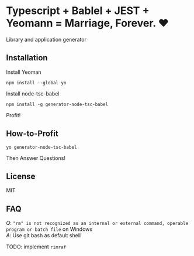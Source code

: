 # Typescript + Bablel + JEST + Yeomann = Marriage, Forever. ❤
Library and application generator

## Installation

Install Yeoman 

```
npm install --global yo
```

Install node-tsc-babel

```
npm install -g generator-node-tsc-babel
```

Profit!

## How-to-Profit

```
yo generator-node-tsc-babel
```

Then Answer Questions!

## License

MIT

## FAQ

*Q*: `"rm" is not recognized as an internal or external command, operable program or batch file` on Windows \
*A*: Use git bash as default shell

TODO: implement `rimraf`
